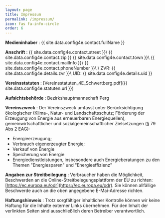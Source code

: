 ```yaml
---
layout: page
title: Impressum
permalink: /impressum/
icon: fas fa-info-circle
order: 6
---
```


**Medieninhaber**
: {{ site.data.config4e.contact.fullName }}

**Anschrift**
: {{ site.data.config4e.contact.street }}\\
{{ site.data.config4e.contact.zip }} {{ site.data.config4e.contact.town }}\\
<i class="fas fa-envelope"></i> {{ site.data.config4e.contact.mailInfo }}\\
<i class="fas fa-phone"></i> {{ site.data.config4e.contact.phoneNumber }}\\
\\
ZVR: {{ site.data.config4e.details.zvr }}\\
UID: {{ site.data.config4e.details.uid }}

**Vereinsstatuten**
: [Vereinsstatuten_4E_Schwertberg.pdf]({{ site.data.config4e.statuten.url }})

**Aufsichtsbehörde**
: Bezirkshauptmannschaft Perg

**Vereinszweck**
: Der Vereinszweck umfasst unter Berücksichtigung ökologischer (Klima-, Natur- und Landschaftsschutz;
Förderung der Erzeugung von Energie aus erneuerbaren Energiequellen), gemeinwirtschaftlicher und
sozialgemeinschaftlicher Zielsetzungen (§ 79 Abs 2 EAG):

- Energieerzeugung;
- Verbrauch eigenerzeugter Energie;
- Verkauf von Energie
- Speicherung von Energie
- Energiedienstleistungen, insbesondere auch Energieberatungen zu den Themen "Energiesparen" und "Energieeffizienz"

**Angaben zur Streitbeilegung**
: Verbraucher haben die Möglichkeit, Beschwerden an die Online-Streitbelegungsplattform der EU zu richten: [https://ec.europa.eu/odr](https://ec.europa.eu/odr).
Sie können allfällige Beschwerde auch an die oben angegebene E-Mai-Adresse richten.

**Haftungshinweis**
: Trotz sorgfältiger inhaltlicher Kontrolle können wir keine Haftung für die Inhalte externer Links übernehmen. Für den Inhalt der verlinkten Seiten sind ausschließlich deren Betreiber verantwortlich. 
